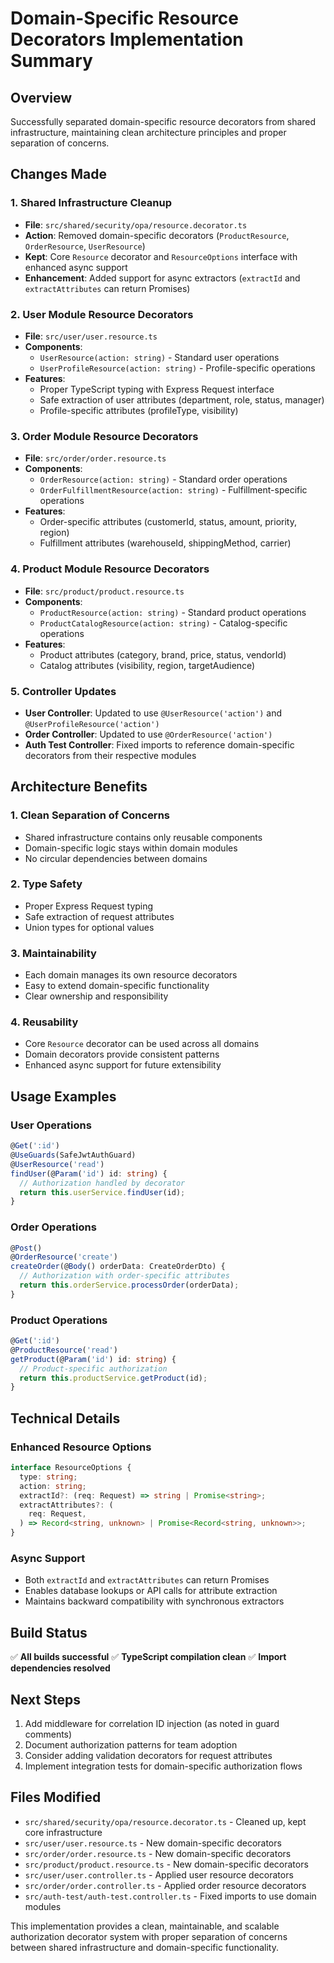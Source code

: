 # Domain-Specific Resource Decorators Implementation Summary

## Overview

Successfully separated domain-specific resource decorators from shared infrastructure, maintaining clean architecture principles and proper separation of concerns.

## Changes Made

### 1. Shared Infrastructure Cleanup

- **File**: `src/shared/security/opa/resource.decorator.ts`
- **Action**: Removed domain-specific decorators (`ProductResource`, `OrderResource`, `UserResource`)
- **Kept**: Core `Resource` decorator and `ResourceOptions` interface with enhanced async support
- **Enhancement**: Added support for async extractors (`extractId` and `extractAttributes` can return Promises)

### 2. User Module Resource Decorators

- **File**: `src/user/user.resource.ts`
- **Components**:
  - `UserResource(action: string)` - Standard user operations
  - `UserProfileResource(action: string)` - Profile-specific operations
- **Features**:
  - Proper TypeScript typing with Express Request interface
  - Safe extraction of user attributes (department, role, status, manager)
  - Profile-specific attributes (profileType, visibility)

### 3. Order Module Resource Decorators

- **File**: `src/order/order.resource.ts`
- **Components**:
  - `OrderResource(action: string)` - Standard order operations
  - `OrderFulfillmentResource(action: string)` - Fulfillment-specific operations
- **Features**:
  - Order-specific attributes (customerId, status, amount, priority, region)
  - Fulfillment attributes (warehouseId, shippingMethod, carrier)

### 4. Product Module Resource Decorators

- **File**: `src/product/product.resource.ts`
- **Components**:
  - `ProductResource(action: string)` - Standard product operations
  - `ProductCatalogResource(action: string)` - Catalog-specific operations
- **Features**:
  - Product attributes (category, brand, price, status, vendorId)
  - Catalog attributes (visibility, region, targetAudience)

### 5. Controller Updates

- **User Controller**: Updated to use `@UserResource('action')` and `@UserProfileResource('action')`
- **Order Controller**: Updated to use `@OrderResource('action')`
- **Auth Test Controller**: Fixed imports to reference domain-specific decorators from their respective modules

## Architecture Benefits

### 1. Clean Separation of Concerns

- Shared infrastructure contains only reusable components
- Domain-specific logic stays within domain modules
- No circular dependencies between domains

### 2. Type Safety

- Proper Express Request typing
- Safe extraction of request attributes
- Union types for optional values

### 3. Maintainability

- Each domain manages its own resource decorators
- Easy to extend domain-specific functionality
- Clear ownership and responsibility

### 4. Reusability

- Core `Resource` decorator can be used across all domains
- Domain decorators provide consistent patterns
- Enhanced async support for future extensibility

## Usage Examples

### User Operations

```typescript
@Get(':id')
@UseGuards(SafeJwtAuthGuard)
@UserResource('read')
findUser(@Param('id') id: string) {
  // Authorization handled by decorator
  return this.userService.findUser(id);
}
```

### Order Operations

```typescript
@Post()
@OrderResource('create')
createOrder(@Body() orderData: CreateOrderDto) {
  // Authorization with order-specific attributes
  return this.orderService.processOrder(orderData);
}
```

### Product Operations

```typescript
@Get(':id')
@ProductResource('read')
getProduct(@Param('id') id: string) {
  // Product-specific authorization
  return this.productService.getProduct(id);
}
```

## Technical Details

### Enhanced Resource Options

```typescript
interface ResourceOptions {
  type: string;
  action: string;
  extractId?: (req: Request) => string | Promise<string>;
  extractAttributes?: (
    req: Request,
  ) => Record<string, unknown> | Promise<Record<string, unknown>>;
}
```

### Async Support

- Both `extractId` and `extractAttributes` can return Promises
- Enables database lookups or API calls for attribute extraction
- Maintains backward compatibility with synchronous extractors

## Build Status

✅ **All builds successful**
✅ **TypeScript compilation clean**
✅ **Import dependencies resolved**

## Next Steps

1. Add middleware for correlation ID injection (as noted in guard comments)
2. Document authorization patterns for team adoption
3. Consider adding validation decorators for request attributes
4. Implement integration tests for domain-specific authorization flows

## Files Modified

- `src/shared/security/opa/resource.decorator.ts` - Cleaned up, kept core infrastructure
- `src/user/user.resource.ts` - New domain-specific decorators
- `src/order/order.resource.ts` - New domain-specific decorators
- `src/product/product.resource.ts` - New domain-specific decorators
- `src/user/user.controller.ts` - Applied user resource decorators
- `src/order/order.controller.ts` - Applied order resource decorators
- `src/auth-test/auth-test.controller.ts` - Fixed imports to use domain modules

This implementation provides a clean, maintainable, and scalable authorization decorator system with proper separation of concerns between shared infrastructure and domain-specific functionality.
